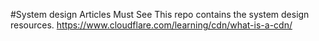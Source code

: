 #System design Articles Must See
This repo contains the system design resources. 
https://www.cloudflare.com/learning/cdn/what-is-a-cdn/
